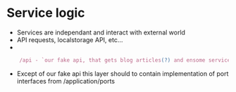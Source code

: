 # Service logic

* Services are independant and interact with external world
* API requests, localstorage API, etc…
* 
``` typescript
	/api - `our fake api, that gets blog articles(?) and ensome services(?)`
```

* Except of our fake api this layer should to contain implementation of port interfaces from /application/ports
